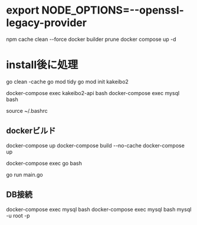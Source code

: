 # export NODE_OPTIONS=--openssl-legacy-provider

npm cache clean --force
docker builder prune
docker compose up -d
<!-- docker-compose up go -->

# install後に処理
go clean -cache
go mod tidy
go mod init kakeibo2

docker-compose exec kakeibo2-api bash
docker-compose exec mysql bash

source ~/.bashrc

## dockerビルド
docker-compose up
docker-compose build --no-cache
docker-compose up

docker-compose exec go bash

go run main.go

## DB接続
docker-compose exec mysql bash
docker-compose exec mysql bash
mysql -u root -p
